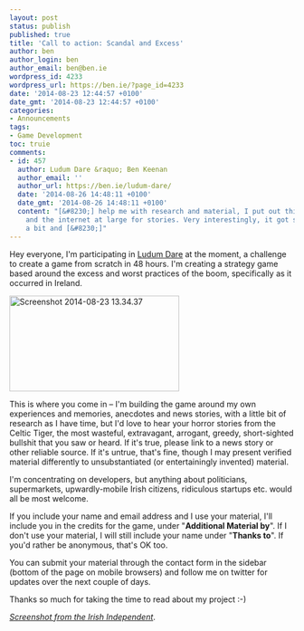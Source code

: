```yaml
---
layout: post
status: publish
published: true
title: 'Call to action: Scandal and Excess'
author: ben
author_login: ben
author_email: ben@ben.ie
wordpress_id: 4233
wordpress_url: https://ben.ie/?page_id=4233
date: '2014-08-23 12:44:57 +0100'
date_gmt: '2014-08-23 12:44:57 +0100'
categories: 
- Announcements
tags:
- Game Development
toc: truie
comments:
- id: 457
  author: Ludum Dare &raquo; Ben Keenan
  author_email: ''
  author_url: https://ben.ie/ludum-dare/
  date: '2014-08-26 14:48:11 +0100'
  date_gmt: '2014-08-26 14:48:11 +0100'
  content: "[&#8230;] help me with research and material, I put out this call to friends
    and the internet at large for stories. Very interestingly, it got shared quite
    a bit and [&#8230;]"
---
```

<p>Hey everyone, I'm participating in <a href="https://www.ludumdare.com" target="_blank">Ludum Dare</a> at the moment, a challenge to create a game from scratch in 48 hours. I'm creating a strategy game based around the excess and worst practices of the boom, specifically as it occurred in Ireland.</p>
<p><img class="size-medium wp-image-4234 aligncenter" src="https://ben.ie/wp-content/uploads/2014/08/Screenshot-2014-08-23-13.34.37-300x169.png" alt="Screenshot 2014-08-23 13.34.37" width="300" height="169" /></p>
<p>This is where you come in – I'm building the game around my own experiences and memories, anecdotes and news stories, with a little bit of research as I have time, but I'd love to hear your horror stories from the Celtic Tiger, the most wasteful, extravagant, arrogant, greedy, short-sighted bullshit that you saw or heard. If it's true, please link to a news story or other reliable source. If it's untrue, that's fine, though I may present verified material differently to unsubstantiated (or entertainingly invented) material.</p>
<p>I'm concentrating on developers, but anything about politicians, supermarkets, upwardly-mobile Irish citizens, ridiculous startups etc. would all be most welcome.</p>
<p>If you include your name and email address and I use your material, I'll include you in the credits for the game, under "<strong>Additional Material by</strong>". If I don't use your material, I will still include your name under "<strong>Thanks to</strong>". If you'd rather be anonymous, that's OK too.</p>
<p>You can submit your material through the contact form in the sidebar (bottom of the page on mobile browsers) and follow me on twitter for updates over the next couple of days.</p>
<p>Thanks so much for taking the time to read about my project :-)</p>
<p><a href="https://www.independent.ie/entertainment/trending/blog/14-things-you-wont-believe-irish-people-did-during-the-celtic-tiger-29825905.html" target="_blank"><em>Screenshot from the Irish Independent</em></a>.</p>
